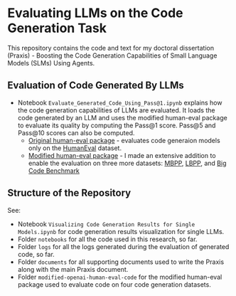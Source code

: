 # Evaluating LLMs on the Code Generation Task

This repository contains the code and text for my doctoral dissertation (Praxis) - Boosting the Code Generation Capabilities of Small Language Models (SLMs) Using Agents.

## Evaluation of Code Generated By LLMs
* Notebook `Evaluate_Generated_Code_Using_Pass@1.ipynb` explains how the code generation capabilities of LLMs are evaluated. It loads the code generated by an LLM and uses the modified human-eval package to evaluate its quality by computing the Pass@1 score. Pass@5 and Pass@10 scores can also be computed.
    * [Original human-eval package](https://github.com/openai/human-eval) - evaluates code generaion models only on the [HumanEval](https://huggingface.co/datasets/openai/openai_humaneval) dataset.
    * [Modified human-eval package](https://github.com/agnedil/code-generation/tree/main/modified-openai-human-eval-code) - I made an extensive addition to enable the evaluation on three more datasets: [MBPP](https://huggingface.co/datasets/google-research-datasets/mbpp), [LBPP](https://huggingface.co/datasets/CohereForAI/lbpp), and [Big Code Benchmark](https://huggingface.co/datasets/bigcode/bigcodebench)

## Structure of the Repository

See:
* Notebook `Visualizing Code Generation Results for Single Models.ipynb` for code generation results visualization for single LLMs.
* Folder `notebooks` for all the code used in this research, so far.
* Folder `logs` for all the logs generated during the evaluation of generated code, so far.
* Folder `documents` for all supporting documents used to write the Praxis along with the main Praxis document.
* Folder `modified-openai-human-eval-code` for the modified human-eval package used to evaluate code on four code generation datasets.